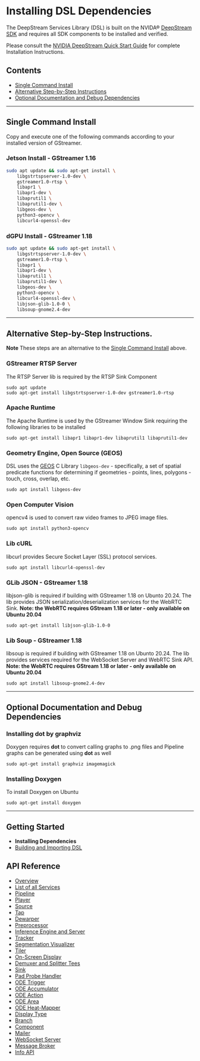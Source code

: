 # Installing DSL Dependencies
The DeepStream Services Library (DSL) is built on the NVIDA® [DeepStream SDK](https://developer.nvidia.com/deepstream-sdk) and requires all SDK components to be installed and verified.

Please consult the [NVIDIA DeepStream Quick Start Guide](https://docs.nvidia.com/metropolis/deepstream/dev-guide/text/DS_Quickstart.html) for complete Installation Instructions.

## Contents
* [Single Command Install](#single-command-install)
* [Alternative Step-by-Step Instructions](#alternative-step-by-step-instructions)
* [Optional Documentation and Debug Dependencies](#optional-documentation-and-debug-dependencies)

---

## Single Command Install
Copy and execute one of the following commands according to your installed version of GStreamer.

### Jetson Install - GStreamer 1.16
```bash
sudo apt update && sudo apt-get install \
    libgstrtspserver-1.0-dev \
    gstreamer1.0-rtsp \
    libapr1 \
    libapr1-dev \
    libaprutil1 \
    libaprutil1-dev \
    libgeos-dev \
    python3-opencv \
    libcurl4-openssl-dev
```    

### dGPU Install - GStreamer 1.18
```bash
sudo apt update && sudo apt-get install \
    libgstrtspserver-1.0-dev \
    gstreamer1.0-rtsp \
    libapr1 \
    libapr1-dev \
    libaprutil1 \
    libaprutil1-dev \
    libgeos-dev \
    python3-opencv \
    libcurl4-openssl-dev \
    libjson-glib-1.0-0 \
    libsoup-gnome2.4-dev  
```    

---
## Alternative Step-by-Step Instructions.
**Note** These steps are an alternative to the [Single Command Install](#single_command_install) above.
### GStreamer RTSP Server
The RTSP Server lib is required by the RTSP Sink Component
```
sudo apt update
sudo apt-get install libgstrtspserver-1.0-dev gstreamer1.0-rtsp
```

### Apache Runtime
The Apache Runtime is used by the GStreamer Window Sink requiring the following libraries to be installed
```
sudo apt-get install libapr1 libapr1-dev libaprutil1 libaprutil1-dev
```

### Geometry Engine, Open Source (GEOS)
DSL uses the [GEOS](https://trac.osgeo.org/geos) C Library `libgeos-dev` - specifically, a set of spatial predicate functions for determining if geometries - points, lines, polygons - touch, cross, overlap, etc.
```
sudo apt install libgeos-dev
```

### Open Computer Vision
opencv4 is used to convert raw video frames to JPEG image files.

```
sudo apt install python3-opencv
```

### Lib cURL
libcurl provides Secure Socket Layer (SSL) protocol services.  
```
sudo apt install libcurl4-openssl-dev
```

### GLib JSON - GStreamer 1.18
libjson-glib is required if building with GStreamer 1.18 on Ubunto 20.24. The lib provides JSON serialization/deserialization services for the WebRTC Sink. **Note: the WebRTC requires GStream 1.18 or later - only available on Ubuntu 20.04**
```
sudo apt-get install libjson-glib-1.0-0
```

### Lib Soup - GStreamer 1.18
libsoup is required if building with GStreamer 1.18 on Ubunto 20.24. The lib provides services required for the WebSocket Server and WebRTC Sink API. **Note: the WebRTC requires GStream 1.18 or later - only available on Ubuntu 20.04**
```
sudo apt install libsoup-gnome2.4-dev
```

---

## Optional Documentation and Debug Dependencies

### Installing dot by graphviz
Doxygen requires **dot** to convert calling graphs to .png files and Pipeline graphs can be generated using **dot** as well
```
sudo apt-get install graphviz imagemagick
```

### Installing Doxygen
To install Doxygen on Ubuntu
```
sudo apt-get install doxygen
```

---

## Getting Started
* **Installing Dependencies**
* [Building and Importing DSL](/docs/building-dsl.md)

## API Reference
* [Overview](/docs/overview.md)
* [List of all Services](/docs/api-reference-list.md)
* [Pipeline](/docs/api-pipeline.md)
* [Player](/docs/api-player.md)
* [Source](/docs/api-source.md)
* [Tap](/docs/api-tap.md)
* [Dewarper](/docs/api-dewarper.md)
* [Preprocessor](/docs/api-preproc.md)
* [Inference Engine and Server](/docs/api-infer.md)
* [Tracker](/docs/api-tracker.md)
* [Segmentation Visualizer](/docs/api-segvisual.md)
* [Tiler](/docs/api-tiler.md)
* [On-Screen Display](/docs/api-osd.md)
* [Demuxer and Splitter Tees](/docs/api-tee)
* [Sink](/docs/api-sink.md)
* [Pad Probe Handler](/docs/api-pph.md)
* [ODE Trigger](/docs/api-ode-trigger.md)
* [ODE Accumulator](/docs/api-ode-accumulator.md)
* [ODE Action ](/docs/api-ode-action.md)
* [ODE Area](/docs/api-ode-area.md)
* [ODE Heat-Mapper](/docs/api-ode-heat-mapper.md)
* [Display Type](/docs/api-display-type.md)
* [Branch](/docs/api-branch.md)
* [Component](/docs/api-component.md)
* [Mailer](/docs/api-mailer.md)
* [WebSocket Server](/docs/api-ws-server.md)
* [Message Broker](/docs/api-msg-broker.md)
* [Info API](/docs/api-info.md)
